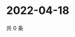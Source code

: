 # 2022-04-18

共 0 条

<!-- BEGIN WEIBO -->
<!-- 最后更新时间 Mon Apr 18 2022 23:12:51 GMT+0800 (China Standard Time) -->

<!-- END WEIBO -->
